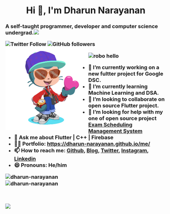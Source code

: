 <h1 align="center">Hi 👋, I'm Dharun Narayanan</h1>
<h3>A self-taught programmer, developer and computer science undergrad.<img src="https://media.giphy.com/media/WUlplcMpOCEmTGBtBW/giphy.gif" width="30"/</h3> <br>

![Twitter Follow](https://img.shields.io/twitter/follow/dharun_official?label=Dharun_official&logo=twitter&style=for-the-badge)
![GitHub followers](https://img.shields.io/github/followers/Dharun-Narayanan?label=Dharun-Narayanan&logo=GitHub&style=for-the-badge)<br>
<a href="https://dharun-narayanan.github.io/me/"><img align="left" width="260" height="260" src="https://github.com/dharun-narayanan/Octocat/blob/main/octocat.gif?raw=true"></a>

![robo hello](https://user-images.githubusercontent.com/51138087/93663951-39922d00-fa20-11ea-952b-48da7a6e5381.gif)

- 🔭 I’m currently working on a new fultter project for Google DSC. 
- 🌱 I’m currently learning Machine Learning and DSA.
- 👯 I’m looking to collaborate on open source Flutter project. 
- 🤔 I’m looking for help with my one of open source project [Exam Scheduling Management System](https://github.com/dharun-narayanan/Exam-Scheduling-Management-System)
- 💬 Ask me about Flutter | C++ | Firebase
- :man_technologist: Portfolio: https://dharun-narayanan.github.io/me/
- 📫 How to reach me: [Github](https://github.com/dharun-narayanan), [Blog](https://dharun-narayanan.medium.com/), [Twitter](https://twitter.com/dharun_official), [Instagram](https://www.instagram.com/_dharun_26/?hl=en), [Linkedin](https://www.linkedin.com/in/dharun-narayanan-l-k-407459197/)
- 😄 Pronouns:  He/him

<p><img align="left" width= "400" src="https://github-readme-stats.vercel.app/api?username=dharun-narayanan&show_icons=true&theme=monokai" alt="dharun-narayanan" /></p>
<p><img align="center" src="https://github-readme-stats.vercel.app/api/top-langs/?username=dharun-narayanan&layout=compact&hide=html&theme=monokai" alt="dharun-narayanan" /></p>
<br>

![](https://komarev.com/ghpvc/?username=dharun-narayanan&color=brightgreen&style=flat&label=PROFILE+VIEWS)


